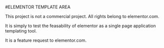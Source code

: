 #ELEMENTOR TEMPLATE AREA

This project is not a commercial project.  All rights belong to elementor.com.

It is simply to test the feasability of elementor as a single page application templating tool.

It is a feature request to elementor.com.
